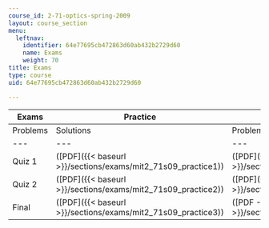 ```yaml
---
course_id: 2-71-optics-spring-2009
layout: course_section
menu:
  leftnav:
    identifier: 64e77695cb472863d60ab432b2729d60
    name: Exams
    weight: 70
title: Exams
type: course
uid: 64e77695cb472863d60ab432b2729d60

---
```


| Exams | Practice | Undergraduate (2.71) | Graduate (2.710) |
| --- | --- | --- | --- |
| Problems | Solutions | Problems | Solutions | Problems | Solutions |
| --- | --- | --- | --- | --- | --- |
| Quiz 1 | ([PDF]({{< baseurl >}}/sections/exams/mit2_71s09_practice1)) | ([PDF]({{< baseurl >}}/sections/exams/mit2_71s09_practice1_sol)) | ([PDF]({{< baseurl >}}/sections/exams/mit2_71s09_uquiz1)) | ([PDF]({{< baseurl >}}/sections/exams/mit2_71s09_uquiz1_sol)) | ([PDF]({{< baseurl >}}/sections/exams/mit2_71s09_gquiz1)) | ([PDF]({{< baseurl >}}/sections/exams/mit2_71s09_gquiz1_sol)) |
| Quiz 2 | ([PDF]({{< baseurl >}}/sections/exams/mit2_71s09_practice2)) | ([PDF]({{< baseurl >}}/sections/exams/mit2_71s09_practice2_sol)) | ([PDF]({{< baseurl >}}/sections/exams/mit2_71s09_uquiz2)) | ([PDF]({{< baseurl >}}/sections/exams/mit2_71s09_uquiz2_sol)) | ([PDF]({{< baseurl >}}/sections/exams/mit2_71s09_gquiz2)) | ([PDF]({{< baseurl >}}/sections/exams/mit2_71s09_gquiz2_sol)) |
| Final | ([PDF]({{< baseurl >}}/sections/exams/mit2_71s09_practice3)) | ([PDF - 1.5MB]({{< baseurl >}}/sections/exams/mit2_71s09_practice3_sol)) | ([PDF]({{< baseurl >}}/sections/exams/mit2_71s09_ufinal)) | ([PDF]({{< baseurl >}}/sections/exams/mit2_71s09_ufinal_sol)) | ([PDF]({{< baseurl >}}/sections/exams/mit2_71s09_gfinal)) | ([PDF]({{< baseurl >}}/sections/exams/mit2_71s09_gfinal_sol))